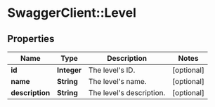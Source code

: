 # SwaggerClient::Level

## Properties
Name | Type | Description | Notes
------------ | ------------- | ------------- | -------------
**id** | **Integer** | The level&#39;s ID. | [optional] 
**name** | **String** | The level&#39;s name. | [optional] 
**description** | **String** | The level&#39;s description. | [optional] 



